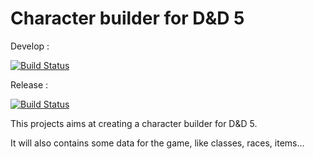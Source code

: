 # Character builder for D&D 5

Develop :

[![Build Status](https://travis-ci.org/Hartorn/character-builder-dd5.svg?branch=develop)](https://travis-ci.org/Hartorn/character-builder-dd5)

Release :

[![Build Status](https://travis-ci.org/Hartorn/character-builder-dd5.svg?branch=release)](https://travis-ci.org/Hartorn/character-builder-dd5)

This projects aims at creating a character builder for D&D 5.

It will also contains some data for the game, like classes, races, items...
